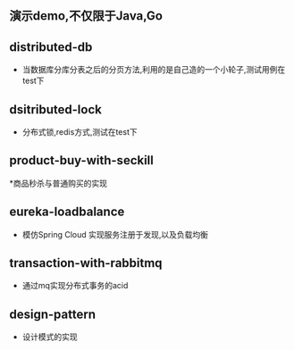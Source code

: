 ## 演示demo,不仅限于Java,Go


distributed-db
---
* 当数据库分库分表之后的分页方法,利用的是自己造的一个小轮子,测试用例在test下

dsitributed-lock
---
* 分布式锁,redis方式,测试在test下


product-buy-with-seckill
---
*商品秒杀与普通购买的实现

eureka-loadbalance
---

* 模仿Spring Cloud 实现服务注册于发现,以及负载均衡


transaction-with-rabbitmq
---

* 通过mq实现分布式事务的acid


design-pattern
---

* 设计模式的实现



